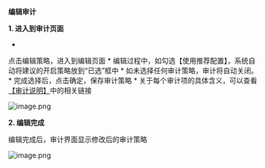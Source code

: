 **编辑审计**

**1. 进入到审计页面**

* 
点击编辑策略，进入到编辑页面
* 
编辑过程中，如勾选【使用推荐配置】，系统自动将建议的开启策略放到“已选”框中
* 
如未选择任何审计策略，审计将自动关闭。
* 
完成选择后，点击确定，保存审计策略
* 
关于每个审计项的具体含义，可以查看[【审计说明】](https://www.jdcloud.com/help/detail/3110/isCatalog/1 "审计说明")中的相关链接

![image.png](https://img1.jcloudcs.com/cms/0a314791-c7e0-4315-8b96-5b2b9c875c5d20180510142734.png)

**2. 编辑完成**

编辑完成后，审计界面显示修改后的审计策略

![image.png](https://img1.jcloudcs.com/cms/186e74b7-f5f4-49c4-a314-f0ff2d287eb120180510145920.png)